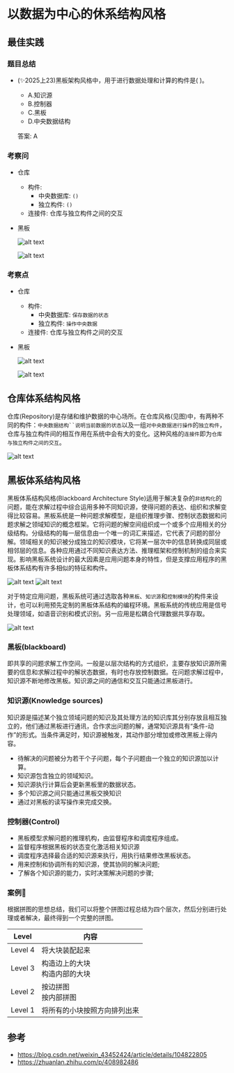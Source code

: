 # 以数据为中心的休系结构风格

## 最佳实践

### 题目总结

- (✨2025上23)黑板架构风格中，用于进行数据处理和计算的构件是( )。
    - A.知识源
    - B.控制器
    - C.黑板
    - D.中央数据结构

    答案: A

### 考察问

- 仓库
    - 构件:
        - 中央数据库: `()`
        - 独立构件: `()`
    - 连接件: 仓库与独立构件之间的交互
- 黑板

    ![alt text](3软件架构风格/黑板体系结构风格1_评估.png)

    ![alt text](3软件架构风格/黑板体系结构风格3_评估.png)

### 考察点

- 仓库
    - 构件:
        - 中央数据库: `保存数据的状态`
        - 独立构件: `操作中央数据`
    - 连接件: 仓库与独立构件之间的交互
- 黑板

    ![alt text](3软件架构风格/黑板体系结构风格1.png)

    ![alt text](3软件架构风格/黑板体系结构风格3.png)

## 仓库体系结构风格

仓库(Repository)是存储和维护数据的中心场所。在仓库风格(见图)中，有两种不同的构件：`中央数据结构``说明当前数据的状态`以及一组`对中央数据进行操作`的`独立构件`，仓库与独立构件间的相互作用在系统中会有大的变化。这种风格的`连接件`即为`仓库与独立构件之间的交互`。

![alt text](3软件架构风格/仓库体系结构风格.png)

## 黑板体系结构风格

黑板体系结构风格(Blackboard Architecture Style)适用于解决复杂的`非结构化`的问题，能在求解过程中综合运用多种不同知识源，使得问题的表达、组织和求解变得比较容易。黑板系统是一种问题求解模型，是组织推理步骤、控制状态数据和问题求解之领域知识的概念框架。它将问题的解空间组织成一个或多个应用相关的分级结构。分级结构的每一层信息由一个唯一的词汇来描述，它代表了问题的部分解。领域相关的知识被分成独立的知识模块，它将某一层次中的信息转换成同层或相邻层的信息。各种应用通过不同知识表达方法、推理框架和控制机制的组合来实现。影响黑板系统设计的最大因素是应用问题本身的特性，但是支撑应用程序的黑板体系结构有许多相似的特征和构件。

![alt text](3软件架构风格/黑板体系结构风格1.png)
![alt text](3软件架构风格/黑板体系结构风格2.png)

对于特定应用问题，黑板系统可通过选取各种`黑板`、`知识源`和`控制模块`的构件来设计，也可以利用预先定制的黑板体系结构的编程环境。黑板系统的传统应用是信号处理领域，如语音识别和模式识别。另一应用是松耦合代理数据共享存取。

![alt text](3软件架构风格/黑板体系结构风格3.png)

### 黑板(blackboard)

即共享的问题求解工作空间。一般是以层次结构的方式组织，主要存放知识源所需要的信息和求解过程中的解状态数据，有时也存放控制数据。在问题求解过程中，知识源不断地修改黑板。知识源之间的通信和交互只能通过黑板进行。

### 知识源(Knowledge sources)

知识源是描述某个独立领域问题的知识及其处理方法的知识库其分别存放且相互独立的，他们通过黑板进行通讯，合作求出问题的解，通常知识源具有“条件-动作”的形式。当条件满足时，知识源被触发，其动作部分增加或修改黑板上得内容。

- 待解决的问题被分为若干个子问题，每个子问题由一个独立的知识源加以计算。
- 知识源包含独立的领域知识。
- 知识源执行计算后会更新黑板里的数据状态。
- 多个知识源之间只能通过黑板交换知识
- 通过对黑板的读写操作来完成交换。

### 控制器(Control)

- 黑板模型求解问题的推理机构，由监督程序和调度程序组成。
- 监督程序根据黑板的状态变化激活相关知识源
- 调度程序选择最合适的知识源来执行，用执行结果修改黑板状态。
- 用来控制和协调所有的知识源，使其协同的解决问题;
- 了解各个知识源的能力，实时决策解决问题的步骤;

### 案例🌰

根据拼图的思想总结，我们可以将整个拼图过程总结为四个层次，然后分别进行处理或者解决，最终得到一个完整的拼图。

| Level  | 内容                                   |
| ------ | -------------------------------------- |
| Level 4 | 将大块装配起来                         |
| Level 3 | 构造边上的大块<br>构造内部的大块       |
| Level 2 | 按边拼图<br>按内部拼图                 |
| Level 1 | 将所有的小块按照方向排列出来           |

## 参考

- <https://blog.csdn.net/weixin_43452424/article/details/104822805>
- <https://zhuanlan.zhihu.com/p/408982486>
